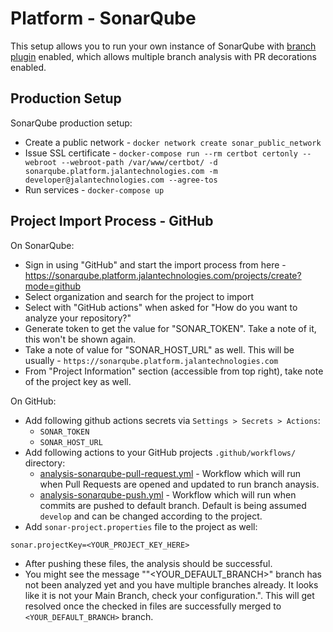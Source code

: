 # Platform - SonarQube

This setup allows you to run your own instance of SonarQube with [branch plugin](https://github.com/mc1arke/sonarqube-community-branch-plugin) enabled, which allows multiple branch analysis with PR decorations enabled.


## Production Setup

SonarQube production setup:

- Create a public network - `docker network create sonar_public_network`
- Issue SSL certificate - `docker-compose run --rm certbot certonly --webroot --webroot-path /var/www/certbot/ -d sonarqube.platform.jalantechnologies.com -m developer@jalantechnologies.com --agree-tos`
- Run services - `docker-compose up`

## Project Import Process - GitHub

On SonarQube:

- Sign in using "GitHub" and start the import process from here - https://sonarqube.platform.jalantechnologies.com/projects/create?mode=github
- Select organization and search for the project to import
- Select with "GitHub actions" when asked for "How do you want to analyze your repository?"
- Generate token to get the value for "SONAR_TOKEN". Take a note of it, this won't be shown again.
- Take a note of value for "SONAR_HOST_URL" as well. This will be usually - `https://sonarqube.platform.jalantechnologies.com`
- From "Project Information" section (accessible from top right), take note of the project key as well.

On GitHub:
- Add following github actions secrets via `Settings > Secrets > Actions`:
    - `SONAR_TOKEN`
    - `SONAR_HOST_URL`
- Add following actions to your GitHub projects `.github/workflows/` directory:
    - [analysis-sonarqube-pull-request.yml](https://github.com/jalantechnologies/jtc-website-v2/blob/develop/.github/workflows/analysis-sonarqube-push.yml) - Workflow which will run when Pull Requests are opened and updated to run branch anaysis.
    - [analysis-sonarqube-push.yml](https://github.com/jalantechnologies/platform-sonarqube/blob/main/github/actions/analysis-sonarqube-push.yml) - Workflow which will run when commits are pushed to default branch. Default is being assumed `develop` and can be changed according to the project.
- Add `sonar-project.properties` file to the project as well:
```
sonar.projectKey=<YOUR_PROJECT_KEY_HERE>
```
- After pushing these files, the analysis should be successful.
- You might see the message ""<YOUR_DEFAULT_BRANCH>" branch has not been analyzed yet and you have multiple branches already. It looks like it is not your Main Branch, check your configuration.". This will get resolved once the checked in files are successfully merged to `<YOUR_DEFAULT_BRANCH>` branch.
